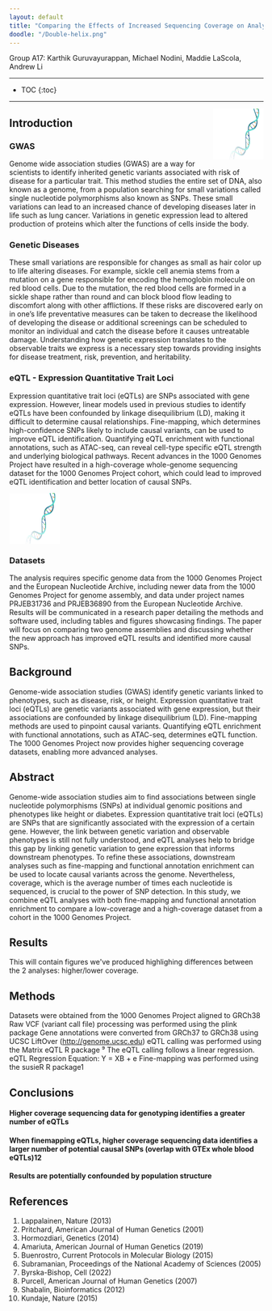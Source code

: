 ```yaml
---
layout: default
title: "Comparing the Effects of Increased Sequencing Coverage on Analyses of Human Genetic Variation"
doodle: "/Double-helix.png"
---
```


Group A17: Karthik Guruvayurappan, Michael Nodini, Maddie LaScola, Andrew Li

---
* TOC
{:toc}

---
<img align="right" width="100" height="100" src = "/Double-helix.png">


## Introduction

### GWAS

Genome wide association studies (GWAS) are a way for scientists to identify inherited genetic variants associated with risk of disease for a particular trait. This method studies the entire set of DNA, also known as a genome, from a population searching for small variations called single nucleotide polymorphisms also known as SNPs. These small variations can lead to an increased chance of developing diseases later in life such as lung cancer. Variations in genetic expression lead to altered production of proteins which alter the functions of cells inside the body. 

### Genetic Diseases

These small variations are responsible for changes as small as hair color up to life altering diseases. For example, sickle cell anemia stems from a mutation on a gene responsible for encoding the hemoglobin molecule on red blood cells. Due to the mutation, the red blood cells are formed in a sickle shape rather than round and can block blood flow leading to discomfort along with other afflictions. If these risks are discovered early on in one’s life preventative measures can be taken to decrease the likelihood of developing the disease or additional screenings can be scheduled to monitor an individual and catch the disease before it causes untreatable damage. Understanding how genetic expression translates to the observable traits we express is a necessary step towards providing insights for disease treatment, risk, prevention, and heritability.

### eQTL - Expression Quantitative Trait Loci

Expression quantitative trait loci (eQTLs) are SNPs associated with gene expression. However, linear models used in previous studies to identify eQTLs have been confounded by linkage disequilibrium (LD), making it difficult to determine causal relationships. Fine-mapping, which determines high-confidence SNPs likely to include causal variants, can be used to improve eQTL identification. Quantifying eQTL enrichment with functional annotations, such as ATAC-seq, can reveal cell-type specific eQTL strength and underlying biological pathways. Recent advances in the 1000 Genomes Project have resulted in a high-coverage whole-genome sequencing dataset for the 1000 Genomes Project cohort, which could lead to improved eQTL identification and better location of causal SNPs.

<img align="center" width="100" height="100" src = "/Double-helix.png">

### Datasets

The analysis requires specific genome data from the 1000 Genomes Project and the European Nucleotide Archive, including newer data from the 1000 Genomes Project for genome assembly, and data under project names PRJEB31736 and PRJEB36890 from the European Nucleotide Archive. Results will be communicated in a research paper detailing the methods and software used, including tables and figures showcasing findings. The paper will focus on comparing two genome assemblies and discussing whether the new approach has improved eQTL results and identified more causal SNPs.

## Background
Genome-wide association studies (GWAS) identify genetic variants linked to phenotypes, such as disease, risk, or height. Expression quantitative trait loci (eQTLs) are genetic variants associated with gene expression, but their associations are confounded by linkage disequilibrium (LD). Fine-mapping methods are used to pinpoint causal variants. Quantifying eQTL enrichment with functional annotations, such as ATAC-seq, determines eQTL function. The 1000 Genomes Project now provides higher sequencing coverage datasets, enabling more advanced analyses.


## Abstract

Genome-wide association studies aim to find associations between single nucleotide polymorphisms (SNPs) at individual genomic positions and phenotypes like height or diabetes. Expression quantitative trait loci (eQTLs) are SNPs that are significantly associated with the expression of a certain gene. However, the link between genetic variation and observable phenotypes is still not fully understood, and eQTL analyses help to bridge this gap by linking genetic variation to gene expression that informs downstream phenotypes. To refine these associations, downstream analyses such as fine-mapping and functional annotation enrichment can be used to locate causal variants across the genome. Nevertheless, coverage, which is the average number of times each nucleotide is sequenced, is crucial to the power of SNP detection. In this study, we combine eQTL analyses with both fine-mapping and functional annotation enrichment to compare a low-coverage and a high-coverage dataset from a cohort in the 1000 Genomes Project.


## Results

This will contain figures we've produced highlighing differences between the 2 analyses: higher/lower coverage.

## Methods
Datasets were obtained from the 1000 Genomes Project aligned to GRCh38
Raw VCF (variant call file) processing was performed using the plink package
Gene annotations were converted from GRCh37 to GRCh38 using UCSC LiftOver (http://genome.ucsc.edu)
eQTL calling was performed using the Matrix eQTL R package ⁹ The eQTL calling follows a linear regression.
eQTL Regression Equation: Y = XB + e
Fine-mapping was performed using the susieR R package1


## Conclusions

#### Higher coverage sequencing data for genotyping identifies a greater number of eQTLs
#### When finemapping eQTLs, higher coverage sequencing data identifies a larger number of potential causal SNPs (overlap with GTEx whole blood eQTLs)12
#### Results are potentially confounded by population structure


## References

1. Lappalainen, Nature (2013) 
2. Pritchard, American Journal of Human Genetics (2001) 
3. Hormozdiari, Genetics (2014) 
4. Amariuta, American Journal of Human Genetics (2019) 
5. Buenrostro, Current Protocols in Molecular Biology (2015) 
6. Subramanian, Proceedings of the National Academy of Sciences (2005) 
7. Byrska-Bishop, Cell (2022) 
8. Purcell, American Journal of Human Genetics (2007) 
9. Shabalin, Bioinformatics (2012) 
10. Kundaje, Nature (2015)
